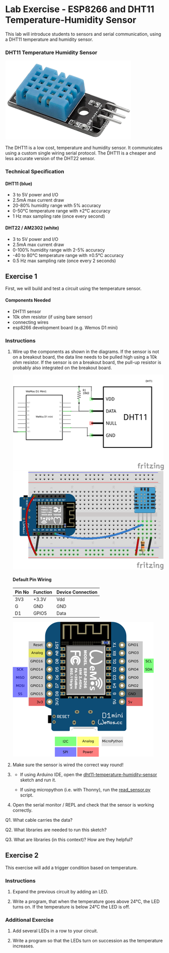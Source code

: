 # Lab Exercise - ESP8266 and DHT11 Temperature-Humidity Sensor

This lab will introduce students to sensors and serial communication, using a DHT11 temperature and humidity sensor.

### DHT11 Temperature Humidity Sensor

![dht11 sensor](assets/DHT11-sensor.png)

The DHT11 is a low cost, temperature and humidity sensor. It communicates using a custom single wiring serial protocol. The DHT11 is a cheaper and less accurate version of the DHT22 sensor.

### Technical Specification

#### DHT11 (blue)

- 3 to 5V power and I/O
- 2.5mA max current draw
- 20-80% humidity range with 5% accuracy
- 0-50°C temperature range with ±2°C accuracy
- 1 Hz max sampling rate (once every second)

#### DHT22 / AM2302 (white)

- 3 to 5V power and I/O
- 2.5mA max current draw
- 0-100% humidity range with 2-5% accuracy
- -40 to 80°C temperature range with ±0.5°C accuracy
- 0.5 Hz max sampling rate (once every 2 seconds)

## Exercise 1

First, we will build and test a circuit using the temperature sensor.

#### Components Needed

* DHT11 sensor
* 10k ohm resistor (if using bare sensor)
* connecting wires
* esp8266 development board (e.g. Wemos D1 mini)

### Instructions

1. Wire up the components as shown in the diagrams. If the sensor is not on a breakout board, the data line needs to be pulled high using a 10k ohm resistor. If the sensor is on a breakout board, the pull-up resistor is probably also integrated on the breakout board.
   
   ![circuit diagram](assets/esp8266-dht11-sensor-circuit-diagram_schem.png)
   <br />
   ![breadboard diagram](assets/esp8266-dht11-sensor-circuit-diagram_bb.png)

   #### Default Pin Wiring

    | Pin No | Function | Device Connection |
    | --- | --- | --- |
    | 3V3 | +3.3V | Vdd |
    | G | GND | GND |
    | D1 | GPIO5 | Data |

   ![pinout](assets/wemos-d1-mini-pinout.png)

2. Make sure the sensor is wired the correct way round!

3. - If using Arduino IDE, open the [dht11-temperature-humidity-sensor](arduino/dht11-temperature-humidity-sensor/dht11-temperature-humidity-sensor.ino) sketch and run it.

   - If using micropython (i.e. with Thonny), run the [read_sensor.py](micropython/read_sensor.py) script.

4. Open the serial monitor / REPL and check that the sensor is working correctly.

Q1. What cable carries the data?

Q2. What libraries are needed to run this sketch?

Q3. What are libraries (in this context)? How are they helpful?

## Exercise 2

This exercise will add a trigger condition based on temperature.

### Instructions

1. Expand the previous circuit by adding an LED.

2. Write a program, that when the temperature goes above 24°C, the LED turns on. If the temperature is below 24°C the LED is off.

### Additional Exercise

1. Add several LEDs in a row to your circuit.

2. Write a program so that the LEDs turn on succession as the temperature increases.
